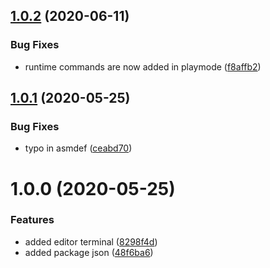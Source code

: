 ## [1.0.2](https://github.com/SaltboxGames/Saltbox.Terminal/compare/v1.0.1...v1.0.2) (2020-06-11)


### Bug Fixes

* runtime commands are now added in playmode ([f8affb2](https://github.com/SaltboxGames/Saltbox.Terminal/commit/f8affb29e0ba6fb309780c45daafae85e33d78ec))

## [1.0.1](https://github.com/SaltboxGames/Saltbox.Terminal/compare/v1.0.0...v1.0.1) (2020-05-25)


### Bug Fixes

* typo in asmdef ([ceabd70](https://github.com/SaltboxGames/Saltbox.Terminal/commit/ceabd709fc41d0f08791a36e841be975c63e3b2f))

# 1.0.0 (2020-05-25)


### Features

* added editor terminal ([8298f4d](https://github.com/SaltboxGames/Saltbox.Terminal/commit/8298f4d5e5042c5dd6bd7e1cbd149c874261a8c9))
* added package json ([48f6ba6](https://github.com/SaltboxGames/Saltbox.Terminal/commit/48f6ba6aaba371af2b787267663bce28e851e675))
